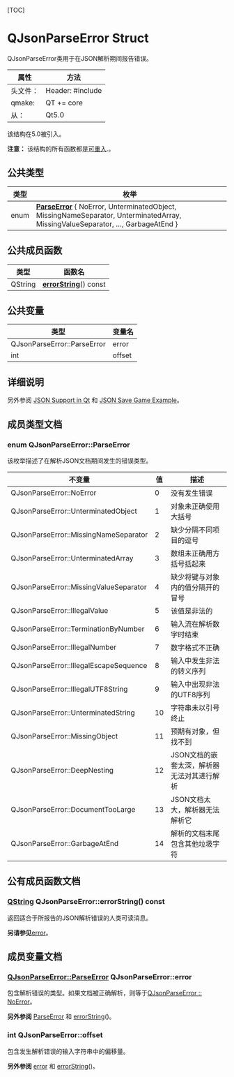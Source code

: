 [TOC]




# QJsonParseError Struct

QJsonParseError类用于在JSON解析期间报告错误。

| 属性     | 方法                                  |
| -------- | ------------------------------------- |
| 头文件： | Header:	#include <QJsonParseError> |
| qmake:   | QT += core                            |
| 从：     | Qt5.0                                 |

该结构在5.0被引入。

**注意：** 该结构的所有函数都是[可重入](https://doc.qt.io/qt-5/threads-reentrancy.html).。

## 公共类型

| 类型 | 枚举                                                         |
| ---- | ------------------------------------------------------------ |
| enum | **[ParseError](https://doc.qt.io/qt-5/qjsonparseerror.html#ParseError-enum)** { NoError, UnterminatedObject, MissingNameSeparator, UnterminatedArray, MissingValueSeparator, …, GarbageAtEnd } |

## 公共成员函数

| 类型    | 函数名                                                       |
| ------- | ------------------------------------------------------------ |
| QString | **[errorString](https://doc.qt.io/qt-5/qjsonparseerror.html#errorString)**() const |

## 公共变量

| 类型                        | 变量名 |
| --------------------------- | ------ |
| QJsonParseError::ParseError | error  |
| int                         | offset |

## 详细说明

另外参阅 [JSON Support in Qt](https://doc.qt.io/qt-5/json.html) 和 [JSON Save Game Example](https://doc.qt.io/qt-5/qtcore-serialization-savegame-example.html)。

## 成员类型文档

### enum QJsonParseError::ParseError

该枚举描述了在解析JSON文档期间发生的错误类型。

| 不变量                                 | 值   | 描述                                       |
| -------------------------------------- | ---- | ------------------------------------------ |
| QJsonParseError::NoError               | 0    | 没有发生错误                               |
| QJsonParseError::UnterminatedObject    | 1    | 对象未正确使用大括号                       |
| QJsonParseError::MissingNameSeparator  | 2    | 缺少分隔不同项目的逗号                     |
| QJsonParseError::UnterminatedArray     | 3    | 数组未正确用方括号括起来                   |
| QJsonParseError::MissingValueSeparator | 4    | 缺少将键与对象内的值分隔开的冒号           |
| QJsonParseError::IllegalValue          | 5    | 该值是非法的                               |
| QJsonParseError::TerminationByNumber   | 6    | 输入流在解析数字时结束                     |
| QJsonParseError::IllegalNumber         | 7    | 数字格式不正确                             |
| QJsonParseError::IllegalEscapeSequence | 8    | 输入中发生非法的转义序列                   |
| QJsonParseError::IllegalUTF8String     | 9    | 输入中出现非法的UTF8序列                   |
| QJsonParseError::UnterminatedString    | 10   | 字符串未以引号终止                         |
| QJsonParseError::MissingObject         | 11   | 预期有对象，但找不到                       |
| QJsonParseError::DeepNesting           | 12   | JSON文档的嵌套太深，解析器无法对其进行解析 |
| QJsonParseError::DocumentTooLarge      | 13   | JSON文档太大，解析器无法解析它             |
| QJsonParseError::GarbageAtEnd          | 14   | 解析的文档末尾包含其他垃圾字符             |

## 公有成员函数文档

### [QString](https://doc.qt.io/qt-5/qstring.html) QJsonParseError::errorString() const

返回适合于所报告的JSON解析错误的人类可读消息。

**另请参见**[error](https://doc.qt.io/qt-5/qjsonparseerror.html#error-var)。

## 成员变量文档

### [QJsonParseError::ParseError](https://doc.qt.io/qt-5/qjsonparseerror.html#ParseError-enum) QJsonParseError::error

包含解析错误的类型。如果文档被正确解析，则等于[QJsonParseError :: NoError](https://doc.qt.io/qt-5/qjsonparseerror.html#ParseError-enum)。

**另外参阅** [ParseError](https://doc.qt.io/qt-5/qjsonparseerror.html#ParseError-enum) 和 [errorString](https://doc.qt.io/qt-5/qjsonparseerror.html#errorString)()。

### int QJsonParseError::offset

包含发生解析错误的输入字符串中的偏移量。

**另外参阅** [error](https://doc.qt.io/qt-5/qjsonparseerror.html#error-var) 和 [errorString](https://doc.qt.io/qt-5/qjsonparseerror.html#errorString)()。














